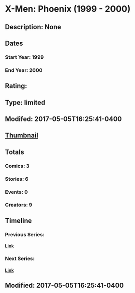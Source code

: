 # X-Men: Phoenix (1999 - 2000)
## Description: None
## Dates
### Start Year: 1999
### End Year: 2000
## Rating: 
## Type: limited
## Modifed: 2017-05-05T16:25:41-0400
## [Thumbnail](http://i.annihil.us/u/prod/marvel/i/mg/9/c0/588a59ecc32a6.jpg)
## Totals
### Comics: 3
### Stories: 6
### Events: 0
### Creators: 9
## Timeline
### Previous Series: 
#### [Link]()
### Next Series: 
#### [Link]()
## Modified: 2017-05-05T16:25:41-0400